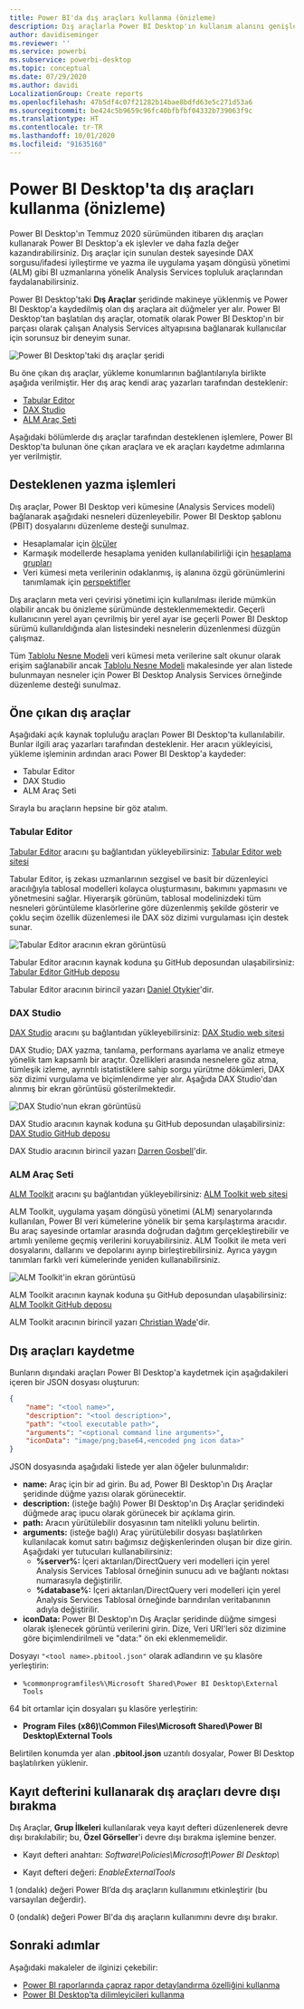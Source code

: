 ```yaml
---
title: Power BI'da dış araçları kullanma (önizleme)
description: Dış araçlarla Power BI Desktop'ın kullanım alanını genişletme
author: davidiseminger
ms.reviewer: ''
ms.service: powerbi
ms.subservice: powerbi-desktop
ms.topic: conceptual
ms.date: 07/29/2020
ms.author: davidi
LocalizationGroup: Create reports
ms.openlocfilehash: 47b5df4c07f21282b14bae8bdfd63e5c271d53a6
ms.sourcegitcommit: be424c5b9659c96fc40bfbfbf04332b739063f9c
ms.translationtype: HT
ms.contentlocale: tr-TR
ms.lasthandoff: 10/01/2020
ms.locfileid: "91635160"
---
```

# <a name="using-external-tools-in-power-bi-desktop-preview"></a>Power BI Desktop'ta dış araçları kullanma (önizleme)

Power BI Desktop'ın Temmuz 2020 sürümünden itibaren dış araçları kullanarak Power BI Desktop'a ek işlevler ve daha fazla değer kazandırabilirsiniz. Dış araçlar için sunulan destek sayesinde DAX sorgusu/ifadesi iyileştirme ve yazma ile uygulama yaşam döngüsü yönetimi (ALM) gibi BI uzmanlarına yönelik Analysis Services topluluk araçlarından faydalanabilirsiniz.

Power BI Desktop'taki **Dış Araçlar** şeridinde makineye yüklenmiş ve Power BI Desktop'a kaydedilmiş olan dış araçlara ait düğmeler yer alır. Power BI Desktop'tan başlatılan dış araçlar, otomatik olarak Power BI Desktop'ın bir parçası olarak çalışan Analysis Services altyapısına bağlanarak kullanıcılar için sorunsuz bir deneyim sunar.

![Power BI Desktop'taki dış araçlar şeridi](media/desktop-external-tools/desktop-external-tools-01.png)

Bu öne çıkan dış araçlar, yükleme konumlarının bağlantılarıyla birlikte aşağıda verilmiştir. Her dış araç kendi araç yazarları tarafından desteklenir:

* [Tabular Editor](https://tabulareditor.com/)
* [DAX Studio](https://daxstudio.org)
* [ALM Araç Seti](http://alm-toolkit.com)


Aşağıdaki bölümlerde dış araçlar tarafından desteklenen işlemlere, Power BI Desktop'ta bulunan öne çıkan araçlara ve ek araçları kaydetme adımlarına yer verilmiştir.

## <a name="supported-write-operations"></a>Desteklenen yazma işlemleri

Dış araçlar, Power BI Desktop veri kümesine (Analysis Services modeli) bağlanarak aşağıdaki nesneleri düzenleyebilir. Power BI Desktop şablonu (PBIT) dosyalarını düzenleme desteği sunulmaz.

* Hesaplamalar için [ölçüler](/analysis-services/tabular-models/measures-ssas-tabular)
* Karmaşık modellerde hesaplama yeniden kullanılabilirliği için [hesaplama grupları](/analysis-services/tabular-models/calculation-groups)
* Veri kümesi meta verilerinin odaklanmış, iş alanına özgü görünümlerini tanımlamak için [perspektifler](/analysis-services/tabular-models/perspectives-ssas-tabular)

Dış araçların meta veri çevirisi yönetimi için kullanılması ileride mümkün olabilir ancak bu önizleme sürümünde desteklenmemektedir. Geçerli kullanıcının yerel ayarı çevrilmiş bir yerel ayar ise geçerli Power BI Desktop sürümü kullanıldığında alan listesindeki nesnelerin düzenlenmesi düzgün çalışmaz. 

Tüm [Tablolu Nesne Modeli](/analysis-services/tom/introduction-to-the-tabular-object-model-tom-in-analysis-services-amo) veri kümesi meta verilerine salt okunur olarak erişim sağlanabilir ancak [Tablolu Nesne Modeli](/analysis-services/tom/introduction-to-the-tabular-object-model-tom-in-analysis-services-amo) makalesinde yer alan listede bulunmayan nesneler için Power BI Desktop Analysis Services örneğinde düzenleme desteği sunulmaz.


## <a name="featured-external-tools"></a>Öne çıkan dış araçlar

Aşağıdaki açık kaynak topluluğu araçları Power BI Desktop'ta kullanılabilir. Bunlar ilgili araç yazarları tarafından desteklenir. Her aracın yükleyicisi, yükleme işleminin ardından aracı Power BI Desktop'a kaydeder:

* Tabular Editor
* DAX Studio
* ALM Araç Seti

Sırayla bu araçların hepsine bir göz atalım.

### <a name="tabular-editor"></a>Tabular Editor

[Tabular Editor](https://tabulareditor.com/) aracını şu bağlantıdan yükleyebilirsiniz: [Tabular Editor web sitesi](https://tabulareditor.com/)

Tabular Editor, iş zekası uzmanlarının sezgisel ve basit bir düzenleyici aracılığıyla tablosal modelleri kolayca oluşturmasını, bakımını yapmasını ve yönetmesini sağlar. Hiyerarşik görünüm, tablosal modelinizdeki tüm nesneleri görüntüleme klasörlerine göre düzenlenmiş şekilde gösterir ve çoklu seçim özellik düzenlemesi ile DAX söz dizimi vurgulaması için destek sunar.

![Tabular Editor aracının ekran görüntüsü](media/desktop-external-tools/desktop-external-tools-02.png)

Tabular Editor aracının kaynak koduna şu GitHub deposundan ulaşabilirsiniz: [Tabular Editor GitHub deposu](https://github.com/otykier/TabularEditor)

Tabular Editor aracının birincil yazarı [Daniel Otykier](https://www.linkedin.com/in/daniel-otykier-2231876)'dir.


### <a name="dax-studio"></a>DAX Studio

[DAX Studio](https://daxstudio.org) aracını şu bağlantıdan yükleyebilirsiniz: [DAX Studio web sitesi](https://daxstudio.org)

DAX Studio; DAX yazma, tanılama, performans ayarlama ve analiz etmeye yönelik tam kapsamlı bir araçtır. Özellikleri arasında nesnelere göz atma, tümleşik izleme, ayrıntılı istatistiklere sahip sorgu yürütme dökümleri, DAX söz dizimi vurgulama ve biçimlendirme yer alır. Aşağıda DAX Studio'dan alınmış bir ekran görüntüsü gösterilmektedir. 

![DAX Studio'nun ekran görüntüsü](media/desktop-external-tools/desktop-external-tools-03.png)

DAX Studio aracının kaynak koduna şu GitHub deposundan ulaşabilirsiniz: [DAX Studio GitHub deposu](https://github.com/DaxStudio/DaxStudio)

DAX Studio aracının birincil yazarı [Darren Gosbell](https://www.linkedin.com/in/darrengosbell)'dir.

### <a name="alm-toolkit"></a>ALM Araç Seti

[ALM Toolkit](http://alm-toolkit.com) aracını şu bağlantıdan yükleyebilirsiniz: [ALM Toolkit web sitesi](http://alm-toolkit.com)

ALM Toolkit, uygulama yaşam döngüsü yönetimi (ALM) senaryolarında kullanılan, Power BI veri kümelerine yönelik bir şema karşılaştırma aracıdır. Bu araç sayesinde ortamlar arasında doğrudan dağıtım gerçekleştirebilir ve artımlı yenileme geçmiş verilerini koruyabilirsiniz. ALM Toolkit ile meta veri dosyalarını, dallarını ve depolarını ayırıp birleştirebilirsiniz. Ayrıca yaygın tanımları farklı veri kümelerinde yeniden kullanabilirsiniz.

![ALM Toolkit'in ekran görüntüsü](media/desktop-external-tools/desktop-external-tools-04.png)

ALM Toolkit aracının kaynak koduna şu GitHub deposundan ulaşabilirsiniz: [ALM Toolkit GitHub deposu](https://github.com/microsoft/analysis-services)

ALM Toolkit aracının birincil yazarı [Christian Wade](https://www.linkedin.com/in/christianwade1)'dir.


## <a name="how-to-register-external-tools"></a>Dış araçları kaydetme

Bunların dışındaki araçları Power BI Desktop'a kaydetmek için aşağıdakileri içeren bir JSON dosyası oluşturun:

```json
{
    "name": "<tool name>",
    "description": "<tool description>",
    "path": "<tool executable path>",
    "arguments": "<optional command line arguments>",
    "iconData": "image/png;base64,<encoded png icon data>"
}
```

JSON dosyasında aşağıdaki listede yer alan öğeler bulunmalıdır:
 
* **name:** Araç için bir ad girin. Bu ad, Power BI Desktop'ın Dış Araçlar şeridinde düğme yazısı olarak görünecektir.
* **description:** (isteğe bağlı) Power BI Desktop'ın Dış Araçlar şeridindeki düğmede araç ipucu olarak görünecek bir açıklama girin.
* **path:** Aracın yürütülebilir dosyasının tam nitelikli yolunu belirtin.
* **arguments:** (isteğe bağlı) Araç yürütülebilir dosyası başlatılırken kullanılacak komut satırı bağımsız değişkenlerinden oluşan bir dize girin. Aşağıdaki yer tutucuları kullanabilirsiniz:
    * **%server%:** İçeri aktarılan/DirectQuery veri modelleri için yerel Analysis Services Tablosal örneğinin sunucu adı ve bağlantı noktası numarasıyla değiştirilir.
    * **%database%:** İçeri aktarılan/DirectQuery veri modelleri için yerel Analysis Services Tablosal örneğinde barındırılan veritabanının adıyla değiştirilir.
* **iconData:** Power BI Desktop'ın Dış Araçlar şeridinde düğme simgesi olarak işlenecek görüntü verilerini girin. Dize, Veri URI'leri söz dizimine göre biçimlendirilmeli ve "data:" ön eki eklenmemelidir.
 
Dosyayı `"<tool name>.pbitool.json"` olarak adlandırın ve şu klasöre yerleştirin:

* `%commonprogramfiles%\Microsoft Shared\Power BI Desktop\External Tools`

64 bit ortamlar için dosyaları şu klasöre yerleştirin:

* **Program Files (x86)\Common Files\Microsoft Shared\Power BI Desktop\External Tools**

Belirtilen konumda yer alan **.pbitool.json** uzantılı dosyalar, Power BI Desktop başlatılırken yüklenir.

## <a name="disabling-external-tools-using-the-registry"></a>Kayıt defterini kullanarak dış araçları devre dışı bırakma

Dış Araçlar, **Grup İlkeleri** kullanılarak veya kayıt defteri düzenlenerek devre dışı bırakılabilir; bu, **Özel Görseller**'i devre dışı bırakma işlemine benzer.

* Kayıt defteri anahtarı: *Software\Policies\Microsoft\Power BI Desktop\\*

* Kayıt defteri değeri: *EnableExternalTools*

1 (ondalık) değeri Power BI’da dış araçların kullanımını etkinleştirir (bu varsayılan değerdir).

0 (ondalık) değeri Power BI'da dış araçların kullanımını devre dışı bırakır.


## <a name="next-steps"></a>Sonraki adımlar

Aşağıdaki makaleler de ilginizi çekebilir:

* [Power BI raporlarında çapraz rapor detaylandırma özelliğini kullanma](desktop-cross-report-drill-through.md)
* [Power BI Desktop’ta dilimleyicileri kullanma](../visuals/power-bi-visualization-slicers.md)